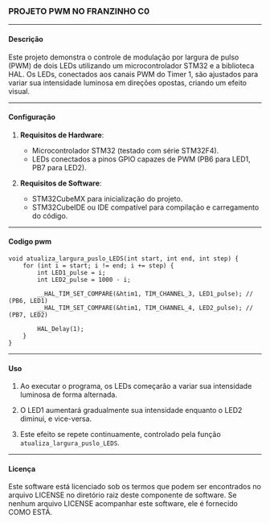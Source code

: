 ### PROJETO PWM NO FRANZINHO C0

---

#### Descrição

Este projeto demonstra o controle de modulação por largura de pulso (PWM) de dois LEDs utilizando um microcontrolador STM32 e a biblioteca HAL. Os LEDs, conectados aos canais PWM do Timer 1, são ajustados para variar sua intensidade luminosa em direções opostas, criando um efeito visual.

---

#### Configuração

1. **Requisitos de Hardware**:
   - Microcontrolador STM32 (testado com série STM32F4).
   - LEDs conectados a pinos GPIO capazes de PWM (PB6 para LED1, PB7 para LED2).

2. **Requisitos de Software**:
   - STM32CubeMX para inicialização do projeto.
   - STM32CubeIDE ou IDE compatível para compilação e carregamento do código.

---

#### Codigo pwm

```
void atualiza_largura_puslo_LEDS(int start, int end, int step) {
    for (int i = start; i != end; i += step) {
        int LED1_pulse = i;
        int LED2_pulse = 1000 - i;

        __HAL_TIM_SET_COMPARE(&htim1, TIM_CHANNEL_3, LED1_pulse); // (PB6, LED1)
        __HAL_TIM_SET_COMPARE(&htim1, TIM_CHANNEL_4, LED2_pulse); // (PB7, LED2)

        HAL_Delay(1);
    }
}
```
---

#### Uso

1. Ao executar o programa, os LEDs começarão a variar sua intensidade luminosa de forma alternada.

2. O LED1 aumentará gradualmente sua intensidade enquanto o LED2 diminui, e vice-versa.

3. Este efeito se repete continuamente, controlado pela função `atualiza_largura_puslo_LEDS`.

---

#### Licença

Este software está licenciado sob os termos que podem ser encontrados no arquivo LICENSE no diretório raiz deste componente de software. Se nenhum arquivo LICENSE acompanhar este software, ele é fornecido COMO ESTÁ.

